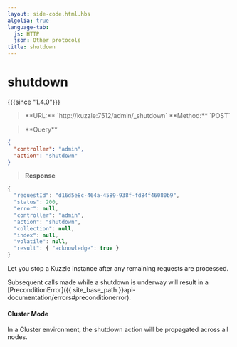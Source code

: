 ```yaml
---
layout: side-code.html.hbs
algolia: true
language-tab:
  js: HTTP
  json: Other protocols
title: shutdown
---
```


# shutdown

{{{since "1.4.0"}}}


<blockquote class="js">
<p>
**URL:** `http://kuzzle:7512/admin/_shutdown`  
**Method:** `POST`
</p>
</blockquote>

<blockquote class="json">
<p>
**Query**
</p>
</blockquote>


```json
{
  "controller": "admin",
  "action": "shutdown"
}
```

>**Response**

```javascript
{
  "requestId": "d16d5e8c-464a-4589-938f-fd84f46080b9",
  "status": 200,
  "error": null,
  "controller": "admin",
  "action": "shutdown",
  "collection": null,
  "index": null,
  "volatile": null,
  "result": { "acknowledge": true }
}
```

Let you stop a Kuzzle instance after any remaining requests are processed.

Subsequent calls made while a shutdown is underway will result in a [PreconditionError]({{ site_base_path }}api-documentation/errors#preconditionerror).  

#### Cluster Mode

In a Cluster environment, the shutdown action will be propagated across all nodes.
